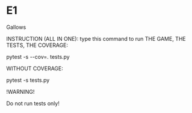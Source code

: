 # E1
Gallows

INSTRUCTION (ALL IN ONE):
type this command to run THE GAME, THE TESTS, THE COVERAGE:

pytest -s --cov=. tests.py

WITHOUT COVERAGE:

pytest -s tests.py

!WARNING!

Do not run tests only!
